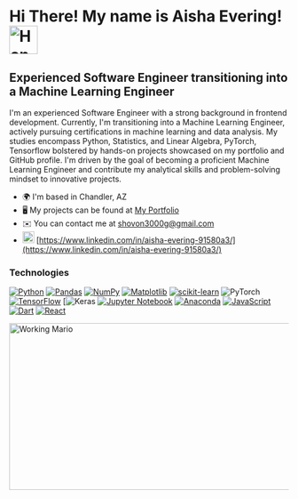 # Hi There! My name is Aisha Evering!  <img class=" lazyloaded" src="https://raw.githubusercontent.com/Tarikul-Islam-Anik/Animated-Fluent-Emojis/master/Emojis/Hand%20gestures/Waving%20Hand%20Dark%20Skin%20Tone.png" alt="Hand Wave" title="Hand Wave" width="51" height="51">



## Experienced Software Engineer transitioning into a Machine Learning Engineer


I'm an experienced Software Engineer with a strong background in frontend development. Currently, I'm transitioning into a Machine Learning Engineer, actively pursuing certifications in machine learning and data analysis. My studies encompass Python, Statistics, and Linear Algebra, PyTorch, Tensorflow bolstered by hands-on projects showcased on my portfolio and GitHub profile. I'm driven by the goal of becoming a proficient Machine Learning Engineer and contribute my analytical skills and problem-solving mindset to innovative projects. 

*   🌍  I'm based in Chandler, AZ
*   🖥️  My projects can be found at [My Portfolio](https://aishaeportfolio.com)
*   ✉️  You can contact me at [shovon3000g@gmail.com](mailto:shovon3000g@gmail.com)
*   <img class=" lazyloaded" src="https://raw.githubusercontent.com/maurodesouza/profile-readme-generator/master/src/assets/icons/social/linkedin/default.svg" alt="LinkedIn Logo" title="LinkedIn Logo" width="21" height="21"> [https://www.linkedin.com/in/aisha-evering-91580a3/](https://www.linkedin.com/in/aisha-evering-91580a3/)



### Technologies
[![Python](https://img.shields.io/badge/python-3670A0?style=for-the-badge&logo=python&logoColor=ffdd54)](https://www.python.org/)
[![Pandas](https://img.shields.io/badge/pandas-%23150458.svg?style=for-the-badge&logo=pandas&logoColor=white)](https://pandas.pydata.org/)
[![NumPy](https://img.shields.io/badge/numpy-%23013243.svg?style=for-the-badge&logo=numpy&logoColor=white)](https://numpy.org/)
[![Matplotlib](https://img.shields.io/badge/Matplotlib-%23ffffff.svg?style=for-the-badge&logo=Matplotlib&logoColor=black)](https://matplotlib.org/)
[![scikit-learn](https://img.shields.io/badge/scikit--learn-%23F7931E.svg?style=for-the-badge&logo=scikit-learn&logoColor=white)](https://scikit-learn.org/stable/)
![PyTorch](https://img.shields.io/badge/PyTorch-%23EE4C2C.svg?style=for-the-badge&logo=PyTorch&logoColor=white)
[![TensorFlow](https://img.shields.io/badge/TensorFlow-%23FF6F00.svg?style=for-the-badge&logo=TensorFlow&logoColor=white)](https://www.tensorflow.org/)
[![Keras](https://img.shields.io/badge/Keras-%23D00000.svg?style=for-the-badge&logo=Keras&logoColor=white)
[![Jupyter Notebook](https://img.shields.io/badge/jupyter-%23FA0F00.svg?style=for-the-badge&logo=jupyter&logoColor=white)](https://jupyter.org/)
[![Anaconda](https://img.shields.io/badge/Anaconda-%2344A833.svg?style=for-the-badge&logo=anaconda&logoColor=white)](https://www.anaconda.com/)
[![JavaScript](https://img.shields.io/badge/javascript-%23323330.svg?style=for-the-badge&logo=javascript&logoColor=%23F7DF1E)](https://www.javascript.com/)
[![Dart](https://img.shields.io/badge/dart-%230175C2.svg?style=for-the-badge&logo=dart&logoColor=white)](www.dart.dev)
[![React](https://img.shields.io/badge/react-%2320232a.svg?style=for-the-badge&logo=react&logoColor=%2361DAFB)](www.react.dev)

<img class=" lazyloaded" src="https://user-images.githubusercontent.com/74038190/225813708-98b745f2-7d22-48cf-9150-083f1b00d6c9.gif" width="1000" height="300" alt="Working Mario" title="Working Mario">
